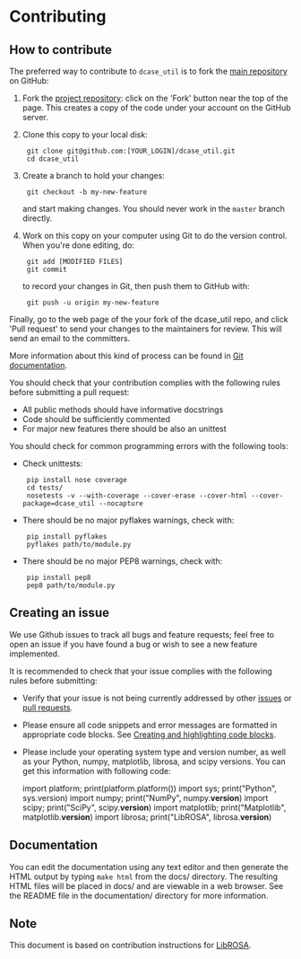 Contributing
============

How to contribute
-----------------

The preferred way to contribute to `dcase_util` is to fork the 
[main repository](https://github.com/DCASE-REPO/dcase_util) on
GitHub:

1. Fork the [project repository](https://github.com/DCASE-REPO/dcase_util):
   click on the 'Fork' button near the top of the page. This creates
   a copy of the code under your account on the GitHub server.

2. Clone this copy to your local disk:

        git clone git@github.com:[YOUR_LOGIN]/dcase_util.git
        cd dcase_util 

3. Create a branch to hold your changes:

        git checkout -b my-new-feature

   and start making changes. You should never work in the ``master`` branch directly. 

4. Work on this copy on your computer using Git to do the version
   control. When you're done editing, do:

        git add [MODIFIED FILES]
        git commit

   to record your changes in Git, then push them to GitHub with:

        git push -u origin my-new-feature

Finally, go to the web page of the your fork of the dcase_util repo,
and click 'Pull request' to send your changes to the maintainers for
review. This will send an email to the committers.

More information about this kind of process can be found in 
[Git documentation](http://git-scm.com/documentation).

You should check that your contribution complies with the
following rules before submitting a pull request:

- All public methods should have informative docstrings
- Code should be sufficiently commented
- For major new features there should be also an unittest  

You should check for common programming errors with the following
tools:

-  Check unittests:

        pip install nose coverage
        cd tests/
        nosetests -v --with-coverage --cover-erase --cover-html --cover-package=dcase_util --nocapture

-  There should be no major pyflakes warnings, check with:

        pip install pyflakes
        pyflakes path/to/module.py

-  There should be no major PEP8 warnings, check with:

        pip install pep8
        pep8 path/to/module.py

Creating an issue
-----------------

We use Github issues to track all bugs and feature requests; feel free to
open an issue if you have found a bug or wish to see a new feature implemented.

It is recommended to check that your issue complies with the
following rules before submitting:

-  Verify that your issue is not being currently addressed by other
   [issues](https://github.com/DCASE-REPO/dcase_util/issues?q=)
   or [pull requests](https://github.com/DCASE-REPO/dcase_util/pulls?q=).

-  Please ensure all code snippets and error messages are formatted in
   appropriate code blocks.
   See [Creating and highlighting code blocks](https://help.github.com/articles/creating-and-highlighting-code-blocks).

-  Please include your operating system type and version number, as well
   as your Python, numpy, matplotlib, librosa, and scipy versions. You can get this
   information with following code:


    import platform; print(platform.platform())
    import sys; print("Python", sys.version)
    import numpy; print("NumPy", numpy.__version__)
    import scipy; print("SciPy", scipy.__version__)
    import matplotlib; print("Matplotlib", matplotlib.__version__)
    import librosa; print("LibROSA", librosa.__version__)


Documentation
-------------

You can edit the documentation using any text editor and then generate
the HTML output by typing ``make html`` from the docs/ directory.
The resulting HTML files will be placed in docs/ and are viewable 
in a web browser. See the README file in the documentation/ directory for more information.

Note
----
This document is based on contribution instructions for [LibROSA](https://github.com/librosa/librosa).

